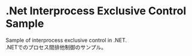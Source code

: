 # .Net Interprocess Exclusive Control Sample

Sample of interprocess exclusive control in .NET.  
.NETでのプロセス間排他制御のサンプル。
